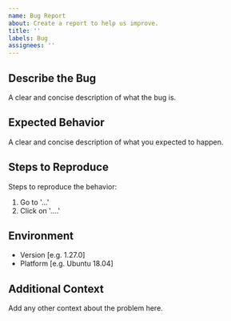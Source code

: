 ```yaml
---
name: Bug Report
about: Create a report to help us improve.
title: ''
labels: Bug
assignees: ''
---
```


## Describe the Bug
A clear and concise description of what the bug is.

## Expected Behavior
A clear and concise description of what you expected to happen.

## Steps to Reproduce
Steps to reproduce the behavior:
1. Go to '...'
2. Click on '....'

## Environment
 - Version [e.g. 1.27.0]
 - Platform [e.g. Ubuntu 18.04]

## Additional Context
Add any other context about the problem here.
